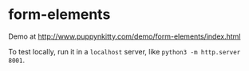 # form-elements

Demo at http://www.puppynkitty.com/demo/form-elements/index.html

To test locally, run it in a `localhost` server, like `python3 -m http.server 8001`.